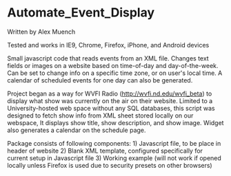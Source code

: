 Automate_Event_Display
================
Written by Alex Muench

Tested and works in IE9, Chrome, Firefox, iPhone, and Android devices

Small javascript code that reads events from an XML file.  Changes text fields or images on a website based on time-of-day and day-of-the-week.  Can be set to change info on a specific time zone, or on user's local time.  A calendar of scheduled events for one day can also be generated.

Project began as a way for WVFI Radio (http://wvfi.nd.edu/wvfi_beta) to display what show was currently on the air on their website.  Limited to a University-hosted web space without any SQL databases, this script was designed to fetch show info from XML sheet stored locally on our webspace,  It displays show title, show description, and show image.  Widget also generates a calendar on the schedule page.

Package consists of following components:
	1) Javascript file, to be place in header of website
	2) Blank XML template, configured specifically for current setup in Javascript file
	3) Working example (will not work if opened locally unless Firefox is used due to security presets on other browsers)
	
